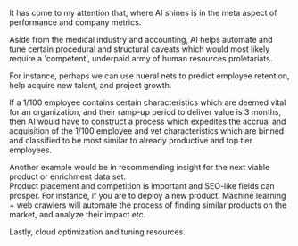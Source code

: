 It has come to my attention that, where AI shines is in the meta aspect of performance and company metrics.  

Aside from the medical industry and accounting, AI helps automate and tune certain procedural and structural caveats which
would most likely require a 'competent', underpaid army of human resources proletariats.

For instance, perhaps we can use nueral nets to predict employee retention, help acquire new talent, and project growth.

If a 1/100 employee contains certain characteristics which are deemed vital for an organization, and their ramp-up
period to deliver value is 3 months, then AI would have to construct a process which expedites the accrual and acquisition
of the 1/100 employee and vet characteristics which are binned and classified to be most similar to already productive and top
tier employees.


Another example would be in recommending insight for the next viable product or enrichment data set.  
Product placement and competition is important and SEO-like fields can prosper.  For instance, if you
are to deploy a new product.  Machine learning + web crawlers will automate the process of finding similar
products on the market, and analyze their impact etc.



Lastly, cloud optimization and tuning resources.

